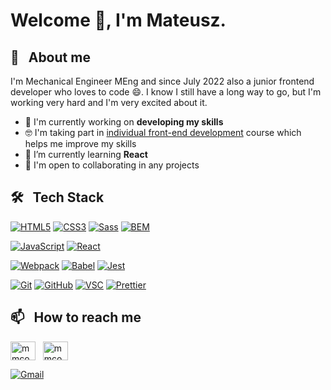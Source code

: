 # Welcome 👋, I'm Mateusz.

## 🙍 &nbsp; About me

I'm Mechanical Engineer MEng and since July 2022 also a junior frontend developer who loves to code 😄. I know I still have a long way to go, but I'm working very hard and I'm very excited about it.
- 🔭 I'm currently working on **developing my skills**
- 🤓 I'm taking part in [individual front-end development](https://devmentor.pl/) course which helps me improve my skills
- 🌱 I’m currently learning **React**
- 🤝 I'm open to collaborating in any projects

## 🛠 &nbsp; Tech Stack

[![HTML5](https://img.shields.io/badge/-HTML5-0A1A2F?style=for-the-badge&logo=HTML5&logoColor=E34F26)](https://developer.mozilla.org/en-US/docs/Web/HTML) [![CSS3](https://img.shields.io/badge/-CSS3-0A1A2F?style=for-the-badge&logo=CSS3&logoColor=1572B6)](https://developer.mozilla.org/en-US/docs/Web/CSS) [![Sass](https://img.shields.io/badge/-Sass-0A1A2F?style=for-the-badge&logo=Sass&logoColor=CC6699)](https://sass-lang.com/) [![BEM](https://img.shields.io/badge/-BEM-0A1A2F?style=for-the-badge&logo=BEM&logoColor=2dd4bf)](https://getbem.com/)

[![JavaScript](https://img.shields.io/badge/-JavaScript-0A1A2F?style=for-the-badge&logo=JavaScript&logoColor=F7DF1E)](https://developer.mozilla.org/en-US/docs/Web/JavaScript) [![React](https://img.shields.io/badge/-React-0A1A2F?style=for-the-badge&logo=React&logoColor=61DAFB)](https://reactjs.org/) 

[![Webpack](https://img.shields.io/badge/-Webpack-0A1A2F?style=for-the-badge&logo=Webpack&logoColor=8DD6F9)](https://webpack.js.org/) [![Babel](https://img.shields.io/badge/-Babel-0A1A2F?style=for-the-badge&logo=Babel&logoColor=F9DC3E)](https://babeljs.io/) [![Jest](https://img.shields.io/badge/-Jest-0A1A2F?style=for-the-badge&logo=Jest&logoColor=C21325)](https://jestjs.io/)

[![Git](https://img.shields.io/badge/-Git-0A1A2F?style=for-the-badge&logo=Git&logoColor=F05032)](https://git-scm.com/) [![GitHub](https://img.shields.io/badge/-GitHub-0A1A2F?style=for-the-badge&logo=GitHub&logoColor=ffffff)](https://github.com/)
[![VSC](https://img.shields.io/badge/-VisualStudioCode-0A1A2F?style=for-the-badge&logo=Visual-Studio-Code&logoColor=007ACC)](https://code.visualstudio.com/) [![Prettier](https://img.shields.io/badge/-Prettier-0A1A2F?style=for-the-badge&logo=Prettier&logoColor=F7B93E)](https://prettier.io/)

## 📫 &nbsp; How to reach me

[<img align="center" src="https://raw.githubusercontent.com/rahuldkjain/github-profile-readme-generator/master/src/images/icons/Social/linked-in-alt.svg" alt="mmcode9407" height="30" width="40" >](https://linkedin.com/in/mateusz-matwiejczuk) &nbsp; [<img align="center" src="https://raw.githubusercontent.com/rahuldkjain/github-profile-readme-generator/master/src/images/icons/Social/facebook.svg" alt="mmcode9407" height="30" width="40" />](   https://facebook.com/ob.sponge) 

[![Gmail](https://img.shields.io/badge/-Gmail-0A1A2F?style=for-the-badge&logo=Gmail&logoColor=EA4335)](mailto:matmatwiej@gmail.com)

